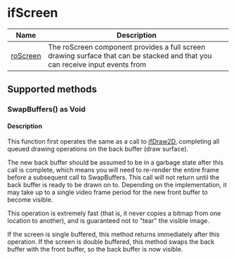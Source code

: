 ifScreen
========

| Name | Description |
| --- | --- |
| [roScreen](/docs/references/brightscript/components/roscreen.md "roScreen") | The roScreen component provides a full screen drawing surface that can be stacked and that you can receive input events from |

Supported methods
-----------------

### SwapBuffers() as Void

#### Description

This function first operates the same as a call to [ifDraw2D](/docs/references/brightscript/interfaces/ifdraw2d.md "ifDraw2D"), completing all queued drawing operations on the back buffer (draw surface).

The new back buffer should be assumed to be in a garbage state after this call is complete, which means you will need to re-render the entire frame before a subsequent call to SwapBuffers. This call will not return until the back buffer is ready to be drawn on to. Depending on the implementation, it may take up to a single video frame period for the new front buffer to become visible.

This operation is extremely fast (that is, it never copies a bitmap from one location to another), and is guaranteed not to "tear" the visible image.

If the screen is single buffered, this method returns immediately after this operation. If the screen is double buffered, this method swaps the back buffer with the front buffer, so the back buffer is now visible.